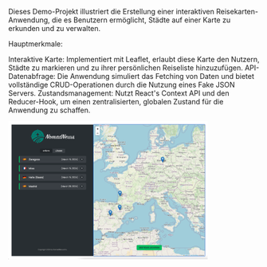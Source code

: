 Dieses Demo-Projekt illustriert die Erstellung einer interaktiven Reisekarten-Anwendung, die es Benutzern ermöglicht, Städte auf einer Karte zu erkunden und zu verwalten.

Hauptmerkmale:

Interaktive Karte: Implementiert mit Leaflet, erlaubt diese Karte den Nutzern, Städte zu markieren und zu ihrer persönlichen Reiseliste hinzuzufügen.
API-Datenabfrage: Die Anwendung simuliert das Fetching von Daten und bietet vollständige CRUD-Operationen durch die Nutzung eines Fake JSON Servers.
Zustandsmanagement: Nutzt React's Context API und den Reducer-Hook, um einen zentralisierten, globalen Zustand für die Anwendung zu schaffen.

<img src="images/ReadMEFoto.png" alt="Bild des Projekts" width="400" height="auto">
